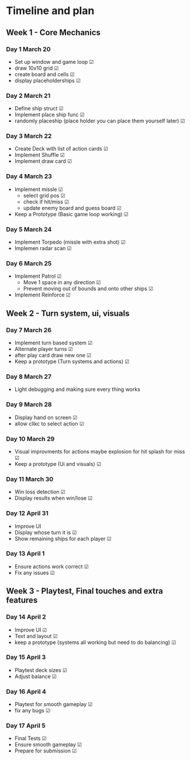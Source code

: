 # Timeline and plan

## Week 1 - Core Mechanics 

### Day 1 March 20
- Set up window and game loop &#x2611;
- draw 10x10 grid &#x2611;
- create board and cells &#x2611;
- display placeholderships &#x2611;

### Day 2 March 21
- Define ship struct &#x2611;
- Implement place ship func &#x2611;
- randomly placeship (place holder you can place them yourself later) &#x2611;

### Day 3 March 22
- Create Deck with list of action cards  &#x2611;
- Implement Shuffle &#x2611;
- Implement draw card &#x2611;

### Day 4 March 23
- Implement missle &#x2611;
    - select grid pos &#x2611;
    - check if hit/miss &#x2611;
    - update enemy board and guess board &#x2611;
- Keep a Prototype (Basic game loop working) &#x2611;

### Day 5 March 24
- Implement Torpedo (missle with extra shot) &#x2611;
- Implemen radar scan &#x2611;

### Day 6 March 25
- Implement Patrol &#x2611;
    - Move 1 space in any direction &#x2611;
    - Prevent moving out of bounds and onto other ships &#x2611;
- Implement Reinforce &#x2611;

## Week 2 - Turn system, ui, visuals

### Day 7 March 26
- Implement turn based system &#x2611;
- Alternate player turns &#x2611;
- after play card draw new one &#x2611;
- Keep a prototype (Turn systems and actions) &#x2611;


### Day 8 March 27
- Light debugging and making sure every thing works

### Day 9 March 28
- Display hand on screen &#x2611;
- allow clikc to select action &#x2611;

### Day 10 March 29
- Visual improvments for actions maybe explosion for hit splash for miss &#x2611;
- Keep a prototype (Ui and visuals) &#x2611;

### Day 11 March 30
- Win loss detection &#x2611;
- Display results when win/lose &#x2611; 

### Day 12 April 31
- Improve UI
- Display whose turn it is &#x2611; 
- Show remaining ships for each player &#x2611;

### Day 13 April 1
- Ensure actions work correct &#x2611;
- Fix any issues &#x2611;

## Week 3 - Playtest, Final touches and extra features 

### Day 14 April 2
- Improve UI &#x2611; 
- Text and layout &#x2611;
- keep a prototype (systems all working but need to do balancing) &#x2611;

### Day 15 April 3
- Playtest deck sizes &#x2611;
- Adjust balance &#x2611;

### Day 16 April 4
- Playtest for smooth gameplay &#x2611; 
- fix any bugs &#x2611; 

### Day 17 April 5
- Final Tests &#x2611;
- Ensure smooth gameplay &#x2611;
- Prepare for submission &#x2611;
